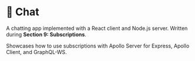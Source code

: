 # 💬 Chat

A chatting app implemented with a React client and Node.js server. Written during **Section 9: Subscriptions**.

Showcases how to use subscriptions with Apollo Server for Express, Apollo Client, and GraphQL-WS.
